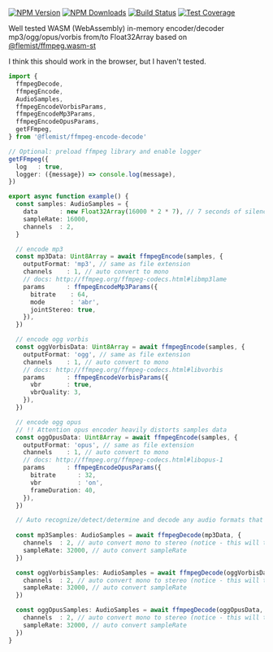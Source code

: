 [![NPM Version][npm-image]][npm-url]
[![NPM Downloads][downloads-image]][downloads-url]
[![Build Status][github-image]][github-url]
[![Test Coverage][coveralls-image]][coveralls-url]

Well tested WASM (WebAssembly) in-memory encoder/decoder mp3/ogg/opus/vorbis from/to Float32Array based on [@flemist/ffmpeg.wasm-st](https://www.npmjs.com/package/@flemist/ffmpeg.wasm-st)

I think this should work in the browser, but I haven't tested.

```ts
import {
  ffmpegDecode,
  ffmpegEncode,
  AudioSamples,
  ffmpegEncodeVorbisParams,
  ffmpegEncodeMp3Params,
  ffmpegEncodeOpusParams,
  getFFmpeg,
} from '@flemist/ffmpeg-encode-decode'

// Optional: preload ffmpeg library and enable logger
getFFmpeg({
  log   : true,
  logger: ({message}) => console.log(message),
})

export async function example() {
  const samples: AudioSamples = {
    data      : new Float32Array(16000 * 2 * 7), // 7 seconds of silence
    sampleRate: 16000,
    channels  : 2,
  }

  // encode mp3
  const mp3Data: Uint8Array = await ffmpegEncode(samples, {
    outputFormat: 'mp3', // same as file extension
    channels    : 1, // auto convert to mono
    // docs: http://ffmpeg.org/ffmpeg-codecs.html#libmp3lame
    params      : ffmpegEncodeMp3Params({
      bitrate    : 64,
      mode       : 'abr',
      jointStereo: true,
    }),
  })

  // encode ogg vorbis
  const oggVorbisData: Uint8Array = await ffmpegEncode(samples, {
    outputFormat: 'ogg', // same as file extension
    channels    : 1, // auto convert to mono
    // docs: http://ffmpeg.org/ffmpeg-codecs.html#libvorbis
    params      : ffmpegEncodeVorbisParams({
      vbr       : true,
      vbrQuality: 3,
    }),
  })

  // encode ogg opus
  // !! Attention opus encoder heavily distorts samples data
  const oggOpusData: Uint8Array = await ffmpegEncode(samples, {
    outputFormat: 'opus', // same as file extension
    channels    : 1, // auto convert to mono
    // docs: http://ffmpeg.org/ffmpeg-codecs.html#libopus-1
    params      : ffmpegEncodeOpusParams({
      bitrate      : 32,
      vbr          : 'on',
      frameDuration: 40,
    }),
  })

  // Auto recognize/detect/determine and decode any audio formats that supports in @flemist/ffmpeg.wasm-st library:
  
  const mp3Samples: AudioSamples = await ffmpegDecode(mp3Data, {
    channels  : 2, // auto convert mono to stereo (notice - this will turn the volume down to 60%)
    sampleRate: 32000, // auto convert sampleRate
  })

  const oggVorbisSamples: AudioSamples = await ffmpegDecode(oggVorbisData, {
    channels  : 2, // auto convert mono to stereo (notice - this will turn the volume down to 60%)
    sampleRate: 32000, // auto convert sampleRate
  })

  const oggOpusSamples: AudioSamples = await ffmpegDecode(oggOpusData, {
    channels  : 2, // auto convert mono to stereo (notice - this will turn the volume down to 60%)
    sampleRate: 32000, // auto convert sampleRate
  })
}
```

[npm-image]: https://img.shields.io/npm/v/@flemist/ffmpeg-encode-decode.svg
[npm-url]: https://npmjs.org/package/@flemist/ffmpeg-encode-decode
[downloads-image]: https://img.shields.io/npm/dm/@flemist/ffmpeg-encode-decode.svg
[downloads-url]: https://npmjs.org/package/@flemist/ffmpeg-encode-decode
[github-image]: https://github.com/NikolayMakhonin/ffmpeg-encode-decode/actions/workflows/test.yml/badge.svg
[github-url]: https://github.com/NikolayMakhonin/ffmpeg-encode-decode/actions
[coveralls-image]: https://coveralls.io/repos/github/NikolayMakhonin/ffmpeg-encode-decode/badge.svg
[coveralls-url]: https://coveralls.io/github/NikolayMakhonin/ffmpeg-encode-decode
